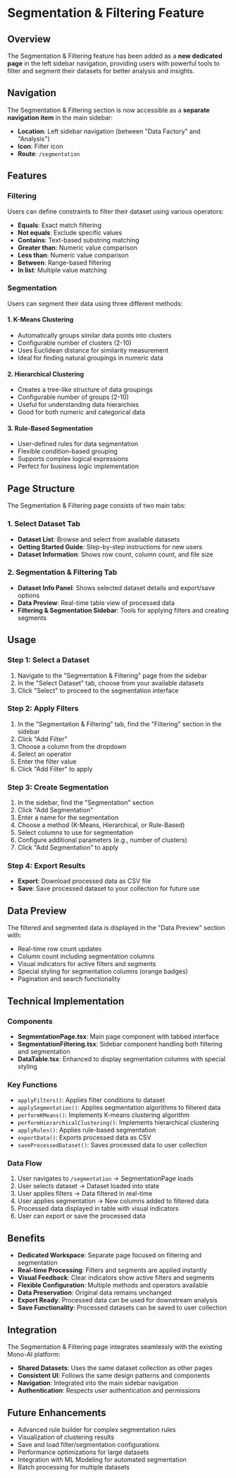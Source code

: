 # Segmentation & Filtering Feature

## Overview

The Segmentation & Filtering feature has been added as a **new dedicated page** in the left sidebar navigation, providing users with powerful tools to filter and segment their datasets for better analysis and insights.

## Navigation

The Segmentation & Filtering section is now accessible as a **separate navigation item** in the main sidebar:
- **Location**: Left sidebar navigation (between "Data Factory" and "Analysis")
- **Icon**: Filter icon
- **Route**: `/segmentation`

## Features

### Filtering

Users can define constraints to filter their dataset using various operators:

- **Equals**: Exact match filtering
- **Not equals**: Exclude specific values
- **Contains**: Text-based substring matching
- **Greater than**: Numeric value comparison
- **Less than**: Numeric value comparison
- **Between**: Range-based filtering
- **In list**: Multiple value matching

### Segmentation

Users can segment their data using three different methods:

#### 1. K-Means Clustering
- Automatically groups similar data points into clusters
- Configurable number of clusters (2-10)
- Uses Euclidean distance for similarity measurement
- Ideal for finding natural groupings in numeric data

#### 2. Hierarchical Clustering
- Creates a tree-like structure of data groupings
- Configurable number of groups (2-10)
- Useful for understanding data hierarchies
- Good for both numeric and categorical data

#### 3. Rule-Based Segmentation
- User-defined rules for data segmentation
- Flexible condition-based grouping
- Supports complex logical expressions
- Perfect for business logic implementation

## Page Structure

The Segmentation & Filtering page consists of two main tabs:

### 1. Select Dataset Tab
- **Dataset List**: Browse and select from available datasets
- **Getting Started Guide**: Step-by-step instructions for new users
- **Dataset Information**: Shows row count, column count, and file size

### 2. Segmentation & Filtering Tab
- **Dataset Info Panel**: Shows selected dataset details and export/save options
- **Data Preview**: Real-time table view of processed data
- **Filtering & Segmentation Sidebar**: Tools for applying filters and creating segments

## Usage

### Step 1: Select a Dataset
1. Navigate to the "Segmentation & Filtering" page from the sidebar
2. In the "Select Dataset" tab, choose from your available datasets
3. Click "Select" to proceed to the segmentation interface

### Step 2: Apply Filters
1. In the "Segmentation & Filtering" tab, find the "Filtering" section in the sidebar
2. Click "Add Filter"
3. Choose a column from the dropdown
4. Select an operator
5. Enter the filter value
6. Click "Add Filter" to apply

### Step 3: Create Segmentation
1. In the sidebar, find the "Segmentation" section
2. Click "Add Segmentation"
3. Enter a name for the segmentation
4. Choose a method (K-Means, Hierarchical, or Rule-Based)
5. Select columns to use for segmentation
6. Configure additional parameters (e.g., number of clusters)
7. Click "Add Segmentation" to apply

### Step 4: Export Results
- **Export**: Download processed data as CSV file
- **Save**: Save processed dataset to your collection for future use

## Data Preview

The filtered and segmented data is displayed in the "Data Preview" section with:

- Real-time row count updates
- Column count including segmentation columns
- Visual indicators for active filters and segments
- Special styling for segmentation columns (orange badges)
- Pagination and search functionality

## Technical Implementation

### Components

- **SegmentationPage.tsx**: Main page component with tabbed interface
- **SegmentationFiltering.tsx**: Sidebar component handling both filtering and segmentation
- **DataTable.tsx**: Enhanced to display segmentation columns with special styling

### Key Functions

- `applyFilters()`: Applies filter conditions to dataset
- `applySegmentation()`: Applies segmentation algorithms to filtered data
- `performKMeans()`: Implements K-means clustering algorithm
- `performHierarchicalClustering()`: Implements hierarchical clustering
- `applyRules()`: Applies rule-based segmentation
- `exportData()`: Exports processed data as CSV
- `saveProcessedDataset()`: Saves processed data to user collection

### Data Flow

1. User navigates to `/segmentation` → SegmentationPage loads
2. User selects dataset → Dataset loaded into state
3. User applies filters → Data filtered in real-time
4. User applies segmentation → New columns added to filtered data
5. Processed data displayed in table with visual indicators
6. User can export or save the processed data

## Benefits

- **Dedicated Workspace**: Separate page focused on filtering and segmentation
- **Real-time Processing**: Filters and segments are applied instantly
- **Visual Feedback**: Clear indicators show active filters and segments
- **Flexible Configuration**: Multiple methods and operators available
- **Data Preservation**: Original data remains unchanged
- **Export Ready**: Processed data can be used for downstream analysis
- **Save Functionality**: Processed datasets can be saved to user collection

## Integration

The Segmentation & Filtering page integrates seamlessly with the existing Mono-AI platform:

- **Shared Datasets**: Uses the same dataset collection as other pages
- **Consistent UI**: Follows the same design patterns and components
- **Navigation**: Integrated into the main sidebar navigation
- **Authentication**: Respects user authentication and permissions

## Future Enhancements

- Advanced rule builder for complex segmentation rules
- Visualization of clustering results
- Save and load filter/segmentation configurations
- Performance optimizations for large datasets
- Integration with ML Modeling for automated segmentation
- Batch processing for multiple datasets
